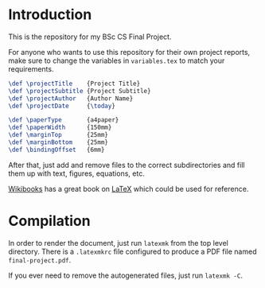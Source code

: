 # Introduction

This is the repository for my BSc CS Final Project.

For anyone who wants to use this repository for their own project
reports, make sure to change the variables in `variables.tex` to match
your requirements.

``` tex
\def \projectTitle    {Project Title}
\def \projectSubtitle {Project Subtitle}
\def \projectAuthor   {Author Name}
\def \projectDate     {\today}

\def \paperType       {a4paper}
\def \paperWidth      {150mm}
\def \marginTop       {25mm}
\def \marginBottom    {25mm}
\def \bindingOffset   {6mm}

```

After that, just add and remove files to the correct subdirectories
and fill them up with text, figures, equations, etc.

[Wikibooks](https://en.wikibooks.org/wiki/Main_Page) has a great book on
[LaTeX](https://en.wikibooks.org/wiki/LaTeX/) which could be used for
reference.

# Compilation

In order to render the document, just run `latexmk` from the top level
directory. There is a `.latexmkrc` file configured to produce a PDF
file named `final-project.pdf`.

If you ever need to remove the autogenerated files, just run `latexmk
-C`.
